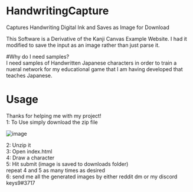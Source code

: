 # HandwritingCapture
Captures Handwriting Digital Ink and Saves as Image for Download
  
This Software is a Derivative of the Kanji Canvas Example Website. I had it modified to save the input as an image rather than just parse it.

#Why do I need samples?  
I need samples of Handwritten Japanese characters in order to train a nueral network for my educational game that I am having developed that teaches Japanese.  
  
# Usage
Thanks for helping me with my project!  
1: To Use simply download the zip file 
  
![image](https://user-images.githubusercontent.com/29927163/193650277-1c7d72e0-f7ad-4e5e-9d0d-773d2583aae2.png)

2: Unzip it  
3: Open index.html  
4: Draw a character  
5: Hit submit (image is saved to downloads folder)  
repeat 4 and 5 as many times as desired  
6: send me all the generated images by either reddit dm or my discord keys9#3717
